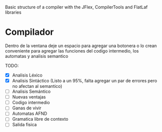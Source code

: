 Basic structure of a compiler with the JFlex, CompilerTools and FlatLaf libraries
# Compilador

Dentro de la ventana deje un espacio para agregar una botonera o lo crean conveniente para
agregar las funciones del codigo intermedio, los automatas y analisis semantico

TODO:

- [x] Analisis Léxico
- [x] Analisis Sintáctico (Listo a un 95%, falta agregar un par de errores pero no afectan al semantico)
- [ ] Analisis Semántico
- [ ] Nuevas ventajas
- [ ] Codigo intermedio
- [ ] Ganas de vivir
- [ ] Automatas AFND
- [ ] Gramatica libre de contexto
- [ ] Salida fisica
